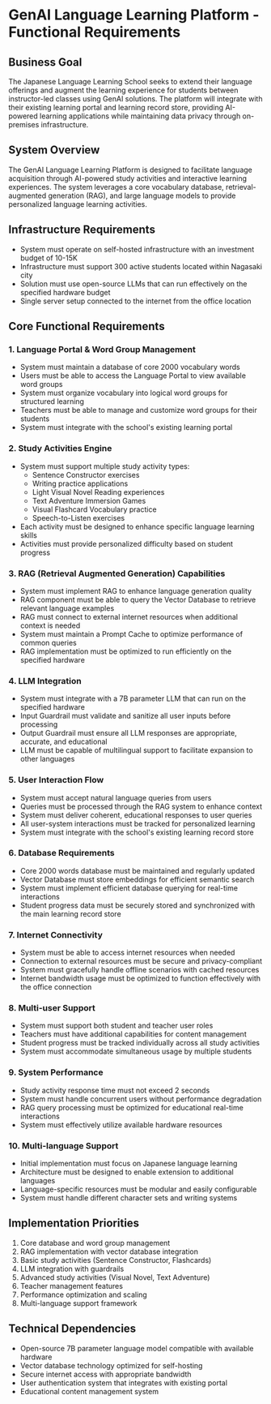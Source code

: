 # GenAI Language Learning Platform - Functional Requirements

## Business Goal
The Japanese Language Learning School seeks to extend their language offerings and augment the learning experience for students between instructor-led classes using GenAI solutions. The platform will integrate with their existing learning portal and learning record store, providing AI-powered learning applications while maintaining data privacy through on-premises infrastructure.

## System Overview
The GenAI Language Learning Platform is designed to facilitate language acquisition through AI-powered study activities and interactive learning experiences. The system leverages a core vocabulary database, retrieval-augmented generation (RAG), and large language models to provide personalized language learning activities.

## Infrastructure Requirements
- System must operate on self-hosted infrastructure with an investment budget of 10-15K
- Infrastructure must support 300 active students located within Nagasaki city
- Solution must use open-source LLMs that can run effectively on the specified hardware budget
- Single server setup connected to the internet from the office location

## Core Functional Requirements

### 1. Language Portal & Word Group Management
- System must maintain a database of core 2000 vocabulary words
- Users must be able to access the Language Portal to view available word groups
- System must organize vocabulary into logical word groups for structured learning
- Teachers must be able to manage and customize word groups for their students
- System must integrate with the school's existing learning portal

### 2. Study Activities Engine
- System must support multiple study activity types:
  - Sentence Constructor exercises
  - Writing practice applications
  - Light Visual Novel Reading experiences
  - Text Adventure Immersion Games
  - Visual Flashcard Vocabulary practice
  - Speech-to-Listen exercises
- Each activity must be designed to enhance specific language learning skills
- Activities must provide personalized difficulty based on student progress

### 3. RAG (Retrieval Augmented Generation) Capabilities
- System must implement RAG to enhance language generation quality
- RAG component must be able to query the Vector Database to retrieve relevant language examples
- RAG must connect to external internet resources when additional context is needed
- System must maintain a Prompt Cache to optimize performance of common queries
- RAG implementation must be optimized to run efficiently on the specified hardware

### 4. LLM Integration
- System must integrate with a 7B parameter LLM that can run on the specified hardware
- Input Guardrail must validate and sanitize all user inputs before processing
- Output Guardrail must ensure all LLM responses are appropriate, accurate, and educational
- LLM must be capable of multilingual support to facilitate expansion to other languages

### 5. User Interaction Flow
- System must accept natural language queries from users
- Queries must be processed through the RAG system to enhance context
- System must deliver coherent, educational responses to user queries
- All user-system interactions must be tracked for personalized learning
- System must integrate with the school's existing learning record store

### 6. Database Requirements
- Core 2000 words database must be maintained and regularly updated
- Vector Database must store embeddings for efficient semantic search
- System must implement efficient database querying for real-time interactions
- Student progress data must be securely stored and synchronized with the main learning record store

### 7. Internet Connectivity
- System must be able to access internet resources when needed
- Connection to external resources must be secure and privacy-compliant
- System must gracefully handle offline scenarios with cached resources
- Internet bandwidth usage must be optimized to function effectively with the office connection

### 8. Multi-user Support
- System must support both student and teacher user roles
- Teachers must have additional capabilities for content management
- Student progress must be tracked individually across all study activities
- System must accommodate simultaneous usage by multiple students

### 9. System Performance
- Study activity response time must not exceed 2 seconds
- System must handle concurrent users without performance degradation
- RAG query processing must be optimized for educational real-time interactions
- System must effectively utilize available hardware resources

### 10. Multi-language Support
- Initial implementation must focus on Japanese language learning
- Architecture must be designed to enable extension to additional languages
- Language-specific resources must be modular and easily configurable
- System must handle different character sets and writing systems

## Implementation Priorities
1. Core database and word group management
2. RAG implementation with vector database integration
3. Basic study activities (Sentence Constructor, Flashcards)
4. LLM integration with guardrails
5. Advanced study activities (Visual Novel, Text Adventure)
6. Teacher management features
7. Performance optimization and scaling
8. Multi-language support framework

## Technical Dependencies
- Open-source 7B parameter language model compatible with available hardware
- Vector database technology optimized for self-hosting
- Secure internet access with appropriate bandwidth
- User authentication system that integrates with existing portal
- Educational content management system
